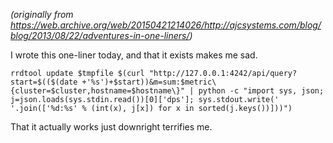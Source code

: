<!--
.. title: Adventures in One-Liners
.. slug: adventures-in-one-liners
.. date: 2013-08-22 12:00:00 UTC-07:00
.. tags: linux
.. category: 
.. link: 
.. description: 
.. type: text
-->

_(originally from <https://web.archive.org/web/20150421214026/http://ajcsystems.com/blog/blog/2013/08/22/adventures-in-one-liners/>)_

I wrote this one-liner today, and that it exists makes me sad.

``` shell
rrdtool update $tmpfile $(curl "http://127.0.0.1:4242/api/query?start=$(($(date +'%s')+$start))&m=sum:$metric\{cluster=$cluster,hostname=$hostname\}" | python -c "import sys, json; j=json.loads(sys.stdin.read())[0]['dps']; sys.stdout.write(' '.join(['%d:%s' % (int(x), j[x]) for x in sorted(j.keys())]))")
```

That it actually works just downright terrifies me.
